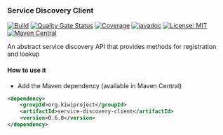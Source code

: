 ### Service Discovery Client
[![Build](https://github.com/kiwiproject/service-discovery-client/workflows/build/badge.svg)](https://github.com/kiwiproject/service-discovery-client/actions?query=workflow%3Abuild)
[![Quality Gate Status](https://sonarcloud.io/api/project_badges/measure?project=kiwiproject_service-discovery-client&metric=alert_status)](https://sonarcloud.io/dashboard?id=kiwiproject_service-discovery-client)
[![Coverage](https://sonarcloud.io/api/project_badges/measure?project=kiwiproject_service-discovery-client&metric=coverage)](https://sonarcloud.io/dashboard?id=kiwiproject_service-discovery-client)
[![javadoc](https://javadoc.io/badge2/org.kiwiproject/service-discovery-client/javadoc.svg)](https://javadoc.io/doc/org.kiwiproject/service-discovery-client)
[![License: MIT](https://img.shields.io/badge/License-MIT-blue.svg)](https://opensource.org/licenses/MIT)
[![Maven Central](https://img.shields.io/maven-central/v/org.kiwiproject/service-discovery-client)](https://search.maven.org/search?q=g:org.kiwiproject%20a:service-discovery-client)

An abstract service discovery API that provides methods for registration and lookup

#### How to use it
* Add the Maven dependency (available in Maven Central)

```xml
<dependency>
    <groupId>org.kiwiproject</groupId>
    <artifactId>service-discovery-client</artifactId>
    <version>0.6.0</version>
</dependency>
```
